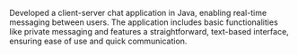 Developed a client-server chat application in Java, enabling real-time
messaging between users. The application includes basic functionalities like
private messaging and features a straightforward, text-based interface, ensuring
ease of use and quick communication.
